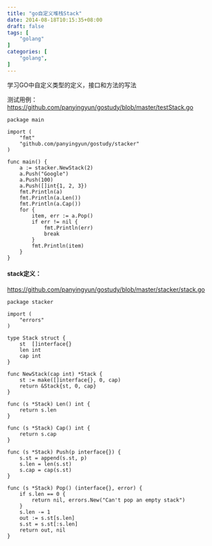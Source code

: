 ```yaml
---
title: "go自定义堆栈Stack"
date: 2014-08-18T10:15:35+08:00
draft: false
tags: [
    "golang"
]
categories: [
    "golang",
]
---
```


学习GO中自定义类型的定义，接口和方法的写法

测试用例：
https://github.com/panyingyun/gostudy/blob/master/testStack.go
```Golang
package main

import (
	"fmt"
	"github.com/panyingyun/gostudy/stacker"
)

func main() {
	a := stacker.NewStack(2)
	a.Push("Google")
	a.Push(100)
	a.Push([]int{1, 2, 3})
	fmt.Println(a)
	fmt.Println(a.Len())
	fmt.Println(a.Cap())
	for {
		item, err := a.Pop()
		if err != nil {
			fmt.Println(err)
			break
		}
		fmt.Println(item)
	}
}
```

#### stack定义：
https://github.com/panyingyun/gostudy/blob/master/stacker/stack.go

```Golang
package stacker

import (
	"errors"
)

type Stack struct {
	st  []interface{}
	len int
	cap int
}

func NewStack(cap int) *Stack {
	st := make([]interface{}, 0, cap)
	return &Stack{st, 0, cap}
}

func (s *Stack) Len() int {
	return s.len
}

func (s *Stack) Cap() int {
	return s.cap
}

func (s *Stack) Push(p interface{}) {
	s.st = append(s.st, p)
	s.len = len(s.st)
	s.cap = cap(s.st)
}

func (s *Stack) Pop() (interface{}, error) {
	if s.len == 0 {
		return nil, errors.New("Can't pop an empty stack")
	}
	s.len -= 1
	out := s.st[s.len]
	s.st = s.st[:s.len]
	return out, nil
}

```